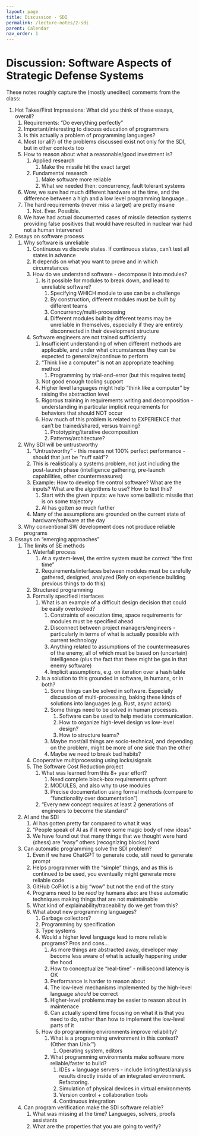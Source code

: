 ```yaml
---
layout: page
title: Discussion - SDI
permalink: /lecture-notes/2-sdi
parent: Calendar
nav_order: 1
---
```


# Discussion: Software Aspects of Strategic Defense Systems

These notes roughly capture the (mostly unedited) comments from the class:

1. Hot Takes/First Impressions: What did you think of these essays, overall?
	1. Requirements: “Do everything perfectly”
	2. Important/interesting to discuss education of programmers
	3. Is this actually a problem of programming languages?
	4. Most (or all?) of the problems discussed exist not only for the SDI, but in other contexts too
	5. How to reason about what a reasonable/good investment is?
		1. Applied research
			1. Make the missile hit the exact target
		2. Fundamental research
			1. Make software more reliable
			2. What we needed then: concurrency, fault tolerant systems
	6. Wow, we sure had much different hardware at the time, and the difference between a high and a low level programming language…
	7. The hard requirements (never miss a target) are pretty insane
		1. Not. Ever. Possible.
	8. We have had actual documented cases of missile detection systems providing false positives that would have resulted in nuclear war had not a human intervened
2. Essays on software process
	1. Why software is unreliable
		1. Continuous vs discrete states. If continuous states, can’t test all states in advance
		2. It depends on what you want to prove and in which circumstances
		3. How do we understand software - decompose it into modules?
			1. Is it possible for modules to break down, and lead to unreliable software?
				1. Specifying WHICH module to use can be a challenge
				2. By construction, different modules must be built by different teams
				3. Concurrency/multi-processing
				4. Different modules built by different teams may be unreliable in themselves, especially if they are entirely disconnected in their development structure
		4. Software engineers are not trained sufficiently
			1. Insufficient understanding of when different methods are applicable, and under what circumstances they can be expected to generalize/continue to perform
			2. “Think like a computer” is not an appropriate teaching method
				1. Programming by trial-and-error (but this requires tests)
			3. Not good enough tooling support
			4. Higher level languages might help “think like a computer” by raising the abstraction level
			5. Rigorous training in requirements writing and decomposition - understanding in particular implicit requirements for behaviors that should NOT occur
			6. How much of this problem is related to EXPERIENCE that can’t be trained/shared, versus training?
				1. Prototyping/iterative decomposition
				2. Patterns/architecture?
	2. Why SDI will be untrustworthy
		1. “Untrustworthy” - this means not 100% perfect performance - should that just be “nuff said”?
		2. This is realistically a systems problem, not just including the post-launch phase (intelligence gathering, pre-launch capabilities, other countermeasures)
		3. Example: How to develop fire control software? What are the inputs? What are the algorithms to use? How to test this?
			1. Start with the given inputs: we have some ballistic missile that is on some trajectory
			2.  AI has gotten _so_ much further
		4. Many of the assumptions are grounded on the current state of hardware/software at the day
	3. Why conventional SW development does not produce reliable programs
3. Essays on “emerging approaches”
	1. The limits of SE methods
		1. Waterfall process
			1. At a system-level, the entire system must be correct “the first time”
			2. Requirements/interfaces between modules must be carefully gathered, designed, analyzed (Rely on experience building previous things to do this)
		2. Structured programming
		3. Formally specified interfaces
			1. What is an example of a difficult design decision that could be easily overlooked? 
				1. Constraints of execution time, space requirements for modules must be specified ahead
				2. Disconnect between project managers/engineers - particularly in terms of what is actually possible with current technology
				3. Anything related to assumptions of the countermeasures of the enemy, all of which must be based on (uncertain) intelligence (plus the fact that there might be gas in that enemy software)
				4. Implicit assumptions, e.g. on iteration over a hash table 
			2. Is a solution to this grounded in software, in humans, or in both?
				1. Some things can be solved in software. Especially discussion of multi-processing, baking these kinds of solutions into languages (e.g. Rust, async actors)
				2. Some things need to be solved in human processes.
					1. Software can be used to help mediate communication.
					2. How to organize high-level design vs low-level design?
					3. How to structure teams?
				3. Maybe most/all things are socio-technical, and depending on the problem, might be more of one side than the other
				4. Maybe we need to break bad habits?
		4. Cooperative multiprocessing using locks/signals
		5. The Software Cost Reduction project 
			1. What was learned from this 8+ year effort?
				1. Need complete black-box requirements upfront
				2. MODULES, and also why to use modules
				3. Precise documentation using formal methods (compare to “functionality over documentation”)
			2. “Every new concept requires at least 2 generations of engineers to become the standard”
	2. AI and the SDI
		1. AI has gotten pretty far compared to what it was
		2. “People speak of AI as if it were some magic body of new ideas”
		3. We have found out that many things that we thought were hard (chess) are “easy” others (recognizing blocks) hard 
	3. Can automatic programming solve the SDI problem?
		1. Even if we have ChatGPT to generate code, still need to generate prompt
		2. Helps programmer with the “simple” things, and as this is continued to be used, you eventually might generate more reliable code
		3. GitHub CoPilot is a big “wow” but not the end of the story
		4. Programs need to be _read_ by humans also: are these automatic techniques making things that are not maintainable
		5. What kind of explainability/traceability do we get from this?
		6. What about new programming languages?
			1. Garbage collectors?
			2. Programming by specification
			3. Type systems
			4. Would a higher level language lead to more reliable programs? Pros and cons...
				1. As more things are abstracted away, developer may become less aware of what is actually happening under the hood
				2. How to conceptualize “real-time” - millisecond latency is OK 
				3. Performance is harder to reason about
				4. The low-level mechanisms implemented by the high-level language *should* be correct
				5. Higher-level problems may be easier to reason about in maintenace
				6. Can actually spend time focusing on what it is that you need to do, rather than how to implement the low-level parts of it
			5. How do programming environments improve reliability?
				1. What is a programming environment in this context? (Other than Unix™)
					1. Operating system, editors
				2. What programming environments make software more reliable/faster to build?
					1. IDEs + language servers - include linting/test/analysis results directly inside of an integrated environment. Refactoring.
					2. Simulation of physical devices in virtual environments 
					3. Version control + collaboration tools
					4. Continuous integration
	4. Can program verification make the SDI software reliable?
		1. What was missing at the time? Languages, solvers, proofs assistants 
		2. What are the properties that you are going to verify?